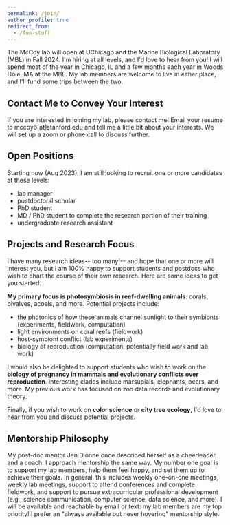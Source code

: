 ```yaml
---
permalink: /join/
author_profile: true
redirect_from:
  - /fun-stuff
---
```


The McCoy lab will open at UChicago and the Marine Biological Laboratory (MBL) in Fall 2024. I'm hiring at all levels, and I'd love to hear from you! I will spend most of the year in Chicago, IL and a few months each year in Woods Hole, MA at the MBL. My lab members are welcome to live in either place, and I'll fund some trips between the two.

## Contact Me to Convey Your Interest
If you are interested in joining my lab, please contact me! Email your resume to mccoy6[at]stanford.edu and tell me a little bit about your interests. We will set up a zoom or phone call to discuss further.

## Open Positions

Starting now (Aug 2023), I am still looking to recruit one or more candidates at these levels:
- lab manager
- postdoctoral scholar
- PhD student
- MD / PhD student to complete the research portion of their training
- undergraduate research assistant


## Projects and Research Focus

I have many research ideas-- too many!-- and hope that one or more will interest you, but I am 100% happy to support students and postdocs who wish to chart the course of their own research. Here are some ideas to get you started.

**My primary focus is photosymbiosis in reef-dwelling animals**: corals, bivalves, acoels, and more. Potential projects include:
- the photonics of how these animals channel sunlight to their symbionts (experiments, fieldwork, computation)
- light environments on coral reefs (fieldwork)
- host-symbiont conflict (lab experiments)
- biology of reproduction (computation, potentially field work and lab work)

I would also be delighted to support students who wish to work on the **biology of pregnancy in mammals and evolutionary conflicts over reproduction**. Interesting clades include marsupials, elephants, bears, and more. My previous work has focused on zoo data records and evolutionary theory. 

Finally, if you wish to work on **color science** or **city tree ecology**, I'd love to hear from you and discuss potential projects. 

## Mentorship Philosophy

My post-doc mentor Jen Dionne once described herself as a cheerleader and a coach. I approach mentorship the same way. My number one goal is to support my lab members, help them feel happy, and set them up to achieve their goals. In general, this includes weekly one-on-one meetings, weekly lab meetings, support to attend conferences and complete fieldwork, and support to pursue extracurricular professional development (e.g., science communication, computer science, data science, and more). I will be available and reachable by email or text: my lab members are my top priority! I prefer an "always available but never hovering" mentorship style.
